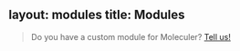 layout: modules
title: Modules
---

> Do you have a custom module for Moleculer? [Tell us!](https://github.com/moleculerjs/moleculer/issues)
